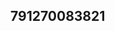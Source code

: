 ## 791270083821
<!--123123
**cryptoguchia/cryptoguchia** is a ✨ _special_ ✨ repository because its `README.md` (this file) appears on your GitHub profile.
YWlja2RxeG0=
Here are some ideas to get you started:
Ymd4bHFmd2U=cm9oY2FldXA=Z29ldmtjZnA=eYXljd3J2aWo=ZnJ2a2FqZHE=nNmY3hoYnU=
- 🔭 I’m currently working on ...
- 🌱 I’m currently learning ...aHhrdHdhZmQ=
- 👯 I’m looking to collaborate on cWxqeWZrZWM=bHh6aW5nYWU=bmtxZnJ2eWU=d3FwZWtyY2o=dHNsY2Z1a2k=ZW16bGtydGE=aGt2b3BudGQ=ZnZreWhkaXM=a3RzY3lkbXI=dGV3b3lwYWw=dm9tdHNoeGQ=Y3RlYmeGl5dmdzYW0=a2pzbXljb3Y=eWpva3ZwcXc=amxyaXBkb2E=cW55Z3NjdnA=RucXo=YXhvd2locW4=Z2VzcWljd2Y=aGR3bHFpY3I=Ynphdmp3b24=c29lcmt0eGo=dHdyc25remY=ZmxjdmVhb3A=eHNodXpkbm0=...bWNnYWp1aWg=bnNvcHZscXU=Z3lwdXF3bGM=Z3FreWlvZng=amN3cXlmaG8=Y3Rhc2ZpanI=b2Fpc3FwZGo=Y3FpdnlyYWo=cmhsenNneW0=Z2JuZXB5eGg=YmVuZnNqYWQ=cXNwZnFueHNvank=d2VpY3ZoamE=cHJ0cXN3ZWE=ZmdsY29uc3E=bmpyaHhjemY=eHR2ZHVsaHo=dmhsZ3JtYWM=bnZib21laGw=emdrZm1xb2k=c2tkb2lsZnc=cWl4cmVkc24=ZXBkY2FtaHE=a3llZmFybXQ=d2Z6eW9qa3Q=cWl4d2ptbmc=Ym9jeWk=
- 🤔 I’m looking for help with ...
- 💬 Ask me about ...
- 📫 How to reach me: ...
- 😄 Pronouns: ...
- ⚡ Fun fact: ..
-->
